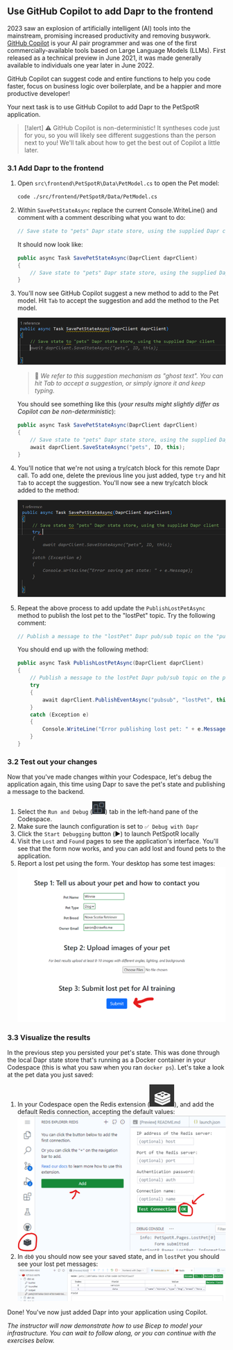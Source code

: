 ## Use GitHub Copilot to add Dapr to the frontend

2023 saw an explosion of artificially intelligent (AI) tools into the mainstream, promising increased productivity and removing busywork. [GitHub Copilot](https://github.com/features/copilot) is your AI pair programmer and was one of the first commercially-available tools based on Large Language Models (LLMs). First released as a technical preview in June 2021, it was made generally available to individuals one year later in June 2022.

GitHub Copilot can suggest code and entire functions to help you code faster, focus on business logic over boilerplate, and be a happier and more productive developer!

Your next task is to use GitHub Copilot to add Dapr to the PetSpotR application.

>[!alert] ⚠️ GitHub Copilot is non-deterministic! It syntheses code just for you, so you will likely see different suggestions than the person next to you! We'll talk about how to get the best out of Copilot a little later.

### 3.1 Add Dapr to the frontend

1. Open `src\frontend\PetSpotR\Data\PetModel.cs` to open the Pet model:
    
    ```bash
    code ./src/frontend/PetSpotR/Data/PetModel.cs
    ```
2. Within `SavePetStateAsync` replace the current Console.WriteLine() and comment with a comment describing what you want to do:

    ```csharp
    // Save state to "pets" Dapr state store, using the supplied Dapr client
    ```

    It should now look like:
    
    ```csharp
    public async Task SavePetStateAsync(DaprClient daprClient)
    {
        // Save state to "pets" Dapr state store, using the supplied Dapr client
    }
    ```


3. You'll now see GitHub Copilot suggest a new method to add to the Pet model. Hit `Tab` to accept the suggestion and add the method to the Pet model.

    ![GhostText](./images/GhostText.png)

    > 🤔 _We refer to this suggestion mechanism as "ghost text". You can hit Tab to accept a suggestion, or simply ignore it and keep typing._

    You should see something like this (_your results might slightly differ as Copilot can be non-deterministic_):

    ```csharp
    public async Task SavePetStateAsync(DaprClient daprClient)
    {
        // Save state to "pets" Dapr state store, using the supplied Dapr client
        await daprClient.SaveStateAsync("pets", ID, this);
    }
    ```
4. You'll notice that we're not using a try/catch block for this remote Dapr call. To add one, delete the previous line you just added, type `try` and hit `Tab` to accept the suggestion. You'll now see a new try/catch block added to the method:

    ![TryCatch](./images/GhostTextTry.png)

5. Repeat the above process to add update the `PublishLostPetAsync` method to publish the lost pet to the "lostPet" topic. Try the following comment:

    ```csharp
    // Publish a message to the "lostPet" Dapr pub/sub topic on the "pubsub" broker
    ```

    You should end up with the following method:

    ```csharp
    public async Task PublishLostPetAsync(DaprClient daprClient)
    {
        // Publish a message to the lostPet Dapr pub/sub topic on the pubsub broker
        try 
        {
            await daprClient.PublishEventAsync("pubsub", "lostPet", this);
        }
        catch (Exception e)
        {
            Console.WriteLine("Error publishing lost pet: " + e.Message);
        }
    }
    ```

### 3.2 Test out your changes

Now that you've made changes within your Codespace, let's debug the application again, this time using Dapr to save the pet's state and publishing a message to the backend.

1. Select the `Run and Debug` (![](images/extensions.png)) tab in the left-hand pane of the Codespace.
2. Make sure the launch configuration is set to `✅ Debug with Dapr`
3. Click the `Start Debugging` button (▶️) to launch PetSpotR locally
4. Visit the `Lost` and `Found` pages to see the application's interface. You'll see that the form now works, and you can add lost and found pets to the application.
5. Report a lost pet using the form. Your desktop has some test images:
    ![Lost pet](./images/LostPet.png)

### 3.3 Visualize the results

In the previous step you persisted your pet's state. This was done through the local Dapr state store that's running as a Docker container in your Codespace (this is what you saw when you ran `docker ps`). Let's take a look at the pet data you just saved:

1. In your Codespace open the Redis extension (![](./images/redis.png)), and add the default Redis connection, accepting the default values:
   ![Redis connection](./images/16-redis.png)
2. In `db0` you should now see your saved state, and in `lostPet` you should see your lost pet messages:
   ![Redis data](./images/17-RedisData.png)

Done! You've now just added Dapr into your application using Copilot.

_The instructor will now demonstrate how to use Bicep to model your infrastructure. You can wait to follow along, or you can continue with the exercises below._
